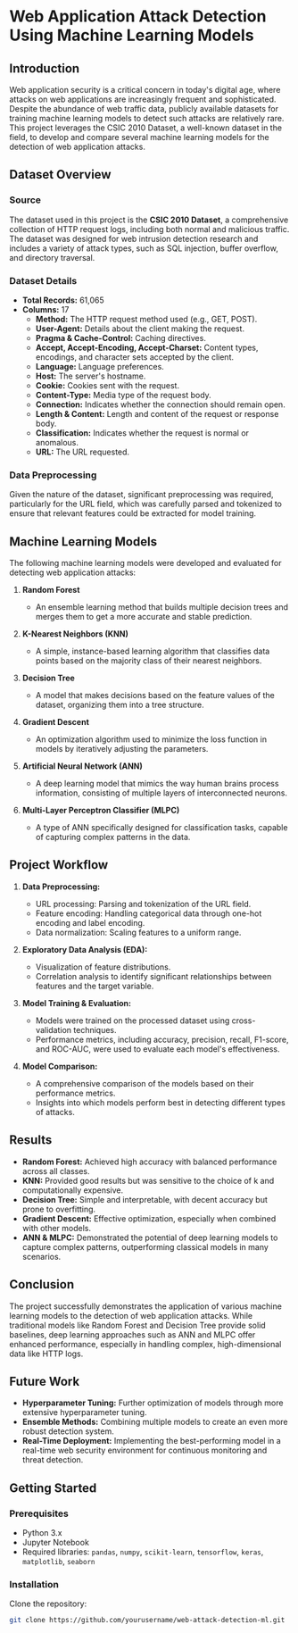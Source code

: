 # Web Application Attack Detection Using Machine Learning Models

## Introduction

Web application security is a critical concern in today's digital age, where attacks on web applications are increasingly frequent and sophisticated. Despite the abundance of web traffic data, publicly available datasets for training machine learning models to detect such attacks are relatively rare. This project leverages the CSIC 2010 Dataset, a well-known dataset in the field, to develop and compare several machine learning models for the detection of web application attacks.

## Dataset Overview

### Source
The dataset used in this project is the **CSIC 2010 Dataset**, a comprehensive collection of HTTP request logs, including both normal and malicious traffic. The dataset was designed for web intrusion detection research and includes a variety of attack types, such as SQL injection, buffer overflow, and directory traversal.

### Dataset Details
- **Total Records:** 61,065
- **Columns:** 17
  - **Method:** The HTTP request method used (e.g., GET, POST).
  - **User-Agent:** Details about the client making the request.
  - **Pragma & Cache-Control:** Caching directives.
  - **Accept, Accept-Encoding, Accept-Charset:** Content types, encodings, and character sets accepted by the client.
  - **Language:** Language preferences.
  - **Host:** The server's hostname.
  - **Cookie:** Cookies sent with the request.
  - **Content-Type:** Media type of the request body.
  - **Connection:** Indicates whether the connection should remain open.
  - **Length & Content:** Length and content of the request or response body.
  - **Classification:** Indicates whether the request is normal or anomalous.
  - **URL:** The URL requested.

### Data Preprocessing
Given the nature of the dataset, significant preprocessing was required, particularly for the URL field, which was carefully parsed and tokenized to ensure that relevant features could be extracted for model training.

## Machine Learning Models

The following machine learning models were developed and evaluated for detecting web application attacks:

1. **Random Forest**
   - An ensemble learning method that builds multiple decision trees and merges them to get a more accurate and stable prediction.

2. **K-Nearest Neighbors (KNN)**
   - A simple, instance-based learning algorithm that classifies data points based on the majority class of their nearest neighbors.

3. **Decision Tree**
   - A model that makes decisions based on the feature values of the dataset, organizing them into a tree structure.

4. **Gradient Descent**
   - An optimization algorithm used to minimize the loss function in models by iteratively adjusting the parameters.

5. **Artificial Neural Network (ANN)**
   - A deep learning model that mimics the way human brains process information, consisting of multiple layers of interconnected neurons.

6. **Multi-Layer Perceptron Classifier (MLPC)**
   - A type of ANN specifically designed for classification tasks, capable of capturing complex patterns in the data.

## Project Workflow

1. **Data Preprocessing:**
   - URL processing: Parsing and tokenization of the URL field.
   - Feature encoding: Handling categorical data through one-hot encoding and label encoding.
   - Data normalization: Scaling features to a uniform range.

2. **Exploratory Data Analysis (EDA):**
   - Visualization of feature distributions.
   - Correlation analysis to identify significant relationships between features and the target variable.

3. **Model Training & Evaluation:**
   - Models were trained on the processed dataset using cross-validation techniques.
   - Performance metrics, including accuracy, precision, recall, F1-score, and ROC-AUC, were used to evaluate each model's effectiveness.

4. **Model Comparison:**
   - A comprehensive comparison of the models based on their performance metrics.
   - Insights into which models perform best in detecting different types of attacks.

## Results

- **Random Forest:** Achieved high accuracy with balanced performance across all classes.
- **KNN:** Provided good results but was sensitive to the choice of k and computationally expensive.
- **Decision Tree:** Simple and interpretable, with decent accuracy but prone to overfitting.
- **Gradient Descent:** Effective optimization, especially when combined with other models.
- **ANN & MLPC:** Demonstrated the potential of deep learning models to capture complex patterns, outperforming classical models in many scenarios.

## Conclusion

The project successfully demonstrates the application of various machine learning models to the detection of web application attacks. While traditional models like Random Forest and Decision Tree provide solid baselines, deep learning approaches such as ANN and MLPC offer enhanced performance, especially in handling complex, high-dimensional data like HTTP logs.

## Future Work

- **Hyperparameter Tuning:** Further optimization of models through more extensive hyperparameter tuning.
- **Ensemble Methods:** Combining multiple models to create an even more robust detection system.
- **Real-Time Deployment:** Implementing the best-performing model in a real-time web security environment for continuous monitoring and threat detection.

## Getting Started

### Prerequisites
- Python 3.x
- Jupyter Notebook
- Required libraries: `pandas`, `numpy`, `scikit-learn`, `tensorflow`, `keras`, `matplotlib`, `seaborn`

### Installation

Clone the repository:
```bash
git clone https://github.com/yourusername/web-attack-detection-ml.git